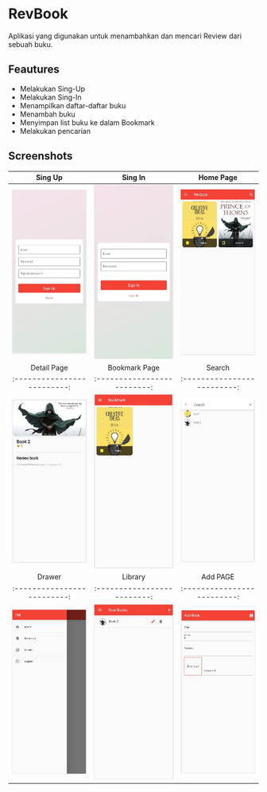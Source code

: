# RevBook
Aplikasi yang digunakan untuk menambahkan dan mencari Review dari sebuah buku.


## Feautures
- Melakukan Sing-Up
- Melakukan Sing-In
- Menampilkan daftar-daftar buku
- Menambah buku
- Menyimpan list buku ke dalam Bookmark
- Melakukan pencarian


## Screenshots

  Sing Up                  |   Sing In                 |   Home Page
:-------------------------:|:-------------------------:|:-------------------------:
![](https://github.com/Sriratna83/RevBook-App/blob/master/screenshot/1.JPG?raw=true)|![](https://github.com/Sriratna83/RevBook-App/blob/master/screenshot/2.JPG?raw=true)|![](https://github.com/Sriratna83/RevBook-App/blob/master/screenshot/3.JPG?raw=true)
  Detail Page              |   Bookmark Page           |  Search
:-------------------------:|:-------------------------:|:-------------------------:
![](https://github.com/Sriratna83/RevBook-App/blob/master/screenshot/7.JPG?raw=true)|![](https://github.com/Sriratna83/RevBook-App/blob/master/screenshot/5.JPG?raw=true)|![](https://github.com/Sriratna83/RevBook-App/blob/master/screenshot/8.JPG?raw=true)
  Drawer                   |   Library                 |   Add PAGE
:-------------------------:|:-------------------------:|:-------------------------:
![](https://github.com/Sriratna83/RevBook-App/blob/master/screenshot/6.JPG?raw=true)|![](https://github.com/Sriratna83/RevBook-App/blob/master/screenshot/4.JPG?raw=true)|![](https://github.com/Sriratna83/RevBook-App/blob/master/screenshot/9.JPG?raw=true)

